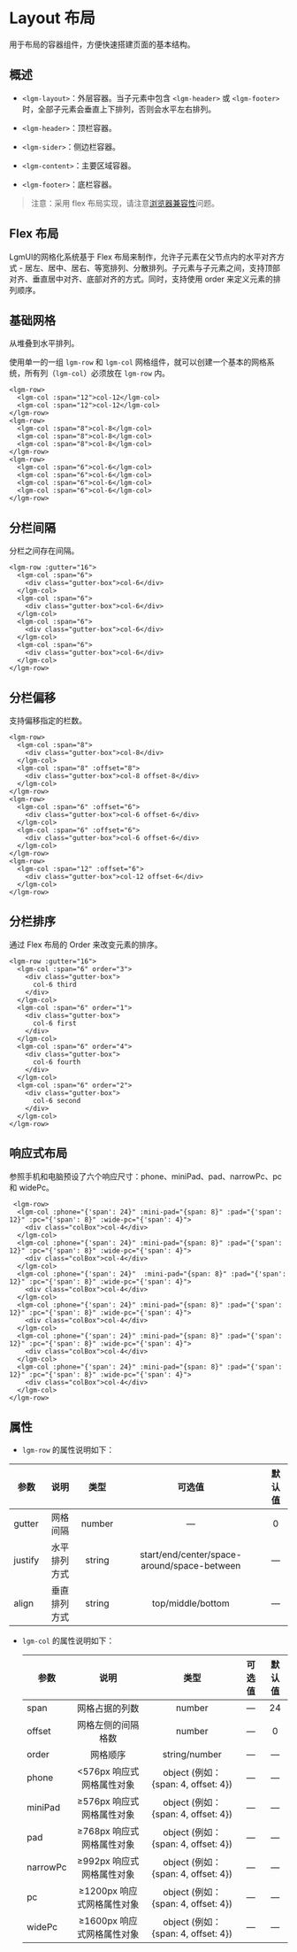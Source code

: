 # Layout  布局
用于布局的容器组件，方便快速搭建页面的基本结构。

## 概述
- ```<lgm-layout>```：外层容器。当子元素中包含 ```<lgm-header>``` 或 ```<lgm-footer>``` 时，全部子元素会垂直上下排列，否则会水平左右排列。

- ```<lgm-header>```：顶栏容器。

- ```<lgm-sider>```：侧边栏容器。

- ```<lgm-content>```：主要区域容器。

- ```<lgm-footer>```：底栏容器。
> 注意：采用 flex 布局实现，请注意[浏览器兼容性](https://caniuse.com/#search=flex)问题。

## Flex 布局
LgmUI的网格化系统基于 Flex 布局来制作，允许子元素在父节点内的水平对齐方式 - 居左、居中、居右、等宽排列、分散排列。子元素与子元素之间，支持顶部对齐、垂直居中对齐、底部对齐的方式。同时，支持使用 order 来定义元素的排列顺序。

## 基础网格
从堆叠到水平排列。

使用单一的一组 ```lgm-row``` 和 ```lgm-col``` 网格组件，就可以创建一个基本的网格系统，所有列（```lgm-col```）必须放在 ```lgm-row``` 内。

<ClientOnly>
 <grid-demo-1></grid-demo-1>
</ClientOnly>

```vue
<lgm-row>
  <lgm-col :span="12">col-12</lgm-col>
  <lgm-col :span="12">col-12</lgm-col>
</lgm-row>
<lgm-row>
  <lgm-col :span="8">col-8</lgm-col>
  <lgm-col :span="8">col-8</lgm-col>
  <lgm-col :span="8">col-8</lgm-col>
</lgm-row>
<lgm-row>
  <lgm-col :span="6">col-6</lgm-col>
  <lgm-col :span="6">col-6</lgm-col>
  <lgm-col :span="6">col-6</lgm-col>
  <lgm-col :span="6">col-6</lgm-col>
</lgm-row>
```

## 分栏间隔
分栏之间存在间隔。

<ClientOnly>
 <grid-demo-2></grid-demo-2>
</ClientOnly>

```vue
<lgm-row :gutter="16">
  <lgm-col :span="6">
    <div class="gutter-box">col-6</div>
  </lgm-col>
  <lgm-col :span="6">
    <div class="gutter-box">col-6</div>
  </lgm-col>
  <lgm-col :span="6">
    <div class="gutter-box">col-6</div>
  </lgm-col>
  <lgm-col :span="6">
    <div class="gutter-box">col-6</div>
  </lgm-col>
</lgm-row>
```

## 分栏偏移
支持偏移指定的栏数。

<ClientOnly>
 <grid-demo-3></grid-demo-3>
</ClientOnly>

```vue
<lgm-row>
  <lgm-col :span="8">
    <div class="gutter-box">col-8</div>
  </lgm-col>
  <lgm-col :span="8" :offset="8">
    <div class="gutter-box">col-8 offset-8</div>
  </lgm-col>
</lgm-row>
<lgm-row>
  <lgm-col :span="6" :offset="6">
    <div class="gutter-box">col-6 offset-6</div>
  </lgm-col>
  <lgm-col :span="6" :offset="6">
    <div class="gutter-box">col-6 offset-6</div>
  </lgm-col>
</lgm-row>
<lgm-row>
  <lgm-col :span="12" :offset="6">
    <div class="gutter-box">col-12 offset-6</div>
  </lgm-col>
</lgm-row>
```

## 分栏排序
通过 Flex 布局的 Order 来改变元素的排序。

<ClientOnly>
 <grid-demo-4></grid-demo-4>
</ClientOnly>

```vue
<lgm-row :gutter="16">
  <lgm-col :span="6" order="3">
    <div class="gutter-box">
      col-6 third
    </div>
  </lgm-col>
  <lgm-col :span="6" order="1">
    <div class="gutter-box">
      col-6 first
    </div>
  </lgm-col>
  <lgm-col :span="6" order="4">
    <div class="gutter-box">
      col-6 fourth
    </div>
  </lgm-col>
  <lgm-col :span="6" order="2">
    <div class="gutter-box">
      col-6 second
    </div>
  </lgm-col>
</lgm-row>
```

##  响应式布局
参照手机和电脑预设了六个响应尺寸：phone、miniPad、pad、narrowPc、pc 和 widePc。

<ClientOnly>
 <grid-demo-5></grid-demo-5>
</ClientOnly>

```vue
 <lgm-row>
  <lgm-col :phone="{'span': 24}" :mini-pad="{span: 8}" :pad="{'span': 12}" :pc="{'span': 8}" :wide-pc="{'span': 4}">
    <div class="colBox">col-4</div>
  </lgm-col>
  <lgm-col :phone="{'span': 24}" :mini-pad="{span: 8}" :pad="{'span': 12}" :pc="{'span': 8}" :wide-pc="{'span': 4}">
    <div class="colBox">col-4</div>
  </lgm-col>
  <lgm-col :phone="{'span': 24}"  :mini-pad="{span: 8}" :pad="{'span': 12}" :pc="{'span': 8}" :wide-pc="{'span': 4}">
    <div class="colBox">col-4</div>
  </lgm-col>
  <lgm-col :phone="{'span': 24}" :mini-pad="{span: 8}" :pad="{'span': 12}" :pc="{'span': 8}" :wide-pc="{'span': 4}">
    <div class="colBox">col-4</div>
  </lgm-col>
  <lgm-col :phone="{'span': 24}" :mini-pad="{span: 8}" :pad="{'span': 12}" :pc="{'span': 8}" :wide-pc="{'span': 4}">
    <div class="colBox">col-4</div>
  </lgm-col>
  <lgm-col :phone="{'span': 24}" :mini-pad="{span: 8}" :pad="{'span': 12}" :pc="{'span': 8}" :wide-pc="{'span': 4}">
    <div class="colBox">col-4</div>
  </lgm-col>
</lgm-row>
```
## 属性
  - ```lgm-row``` 的属性说明如下：

  | 参数 | 说明 | 类型 | 可选值 | 默认值 |
  | ---- |:----:|:----:|:----:|:----:|
  | gutter | 网格间隔 | number | —  | 0 |
  | justify | 水平排列方式 | string | start/end/center/space-around/space-between | — |
  | align | 垂直排列方式 | string | top/middle/bottom | — |
  
  - ```lgm-col``` 的属性说明如下：
  
    | 参数 | 说明 | 类型 | 可选值 | 默认值 |
    | ---- |:----:|:----:|:----:|:----:|
    | span | 网格占据的列数 | number | —  | 24 |
    | offset | 网格左侧的间隔格数 | number | — | 0 |
    | order | 网格顺序 | string/number | — | — |
    | phone | <576px 响应式网格属性对象 | object (例如： {span: 4, offset: 4}) | — | —  |
    | miniPad | ≥576px 响应式网格属性对象 | object (例如： {span: 4, offset: 4}) |  —   | —  |
    | pad | ≥768px 响应式网格属性对象 | object (例如： {span: 4, offset: 4}) | —  | —  |
    | narrowPc | ≥992px 响应式网格属性对象 | object (例如： {span: 4, offset: 4}) |  —   | —  |
    | pc | ≥1200px 响应式网格属性对象 | object (例如： {span: 4, offset: 4}) |  —   | —  |
    | widePc | ≥1600px 响应式网格属性对象 | object (例如： {span: 4, offset: 4}) |  —   | —  |